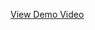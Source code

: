[View Demo Video](https://drive.google.com/file/d/1UgC9jS3RGq1bqMcVDjlwhrT05zfEW4kT/view?usp=sharing) 
